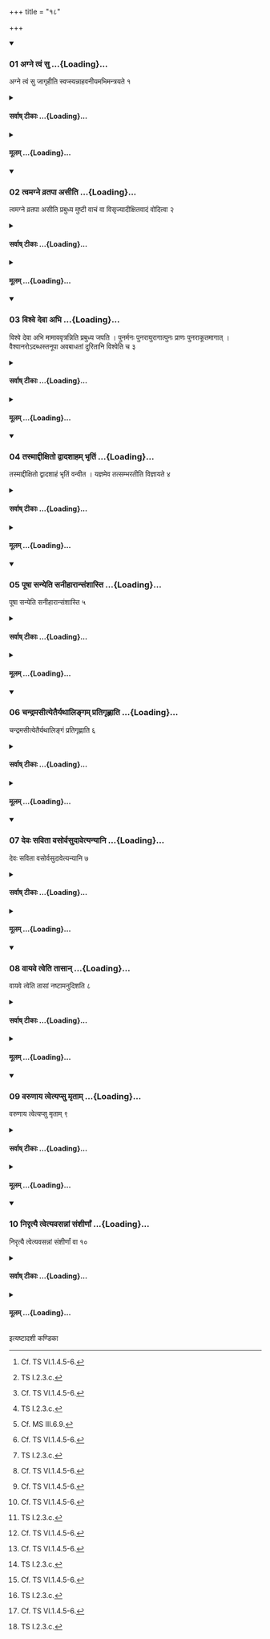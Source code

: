 +++
title = "१८"

+++

<div class="js_include" includetitle="true" newlevelforh1="3" unfilled url="/vedAH_yajuH/taittirIyam/sUtram/ApastambaH/shrautam/vishvAsa-prastutiH/10/18/01_agne_tvaM_su.md">
<details open><summary><h3>01 अग्ने त्वं सु ...{Loading}...</h3></summary>

अग्ने त्वं सु जागृहीति स्वप्स्यन्नाहवनीयमभिमन्त्रयते १
</details>
</div>
<div class="js_include collapsed" newlevelforh1="4" title="सर्वाष् टीकाः" unfilled url="/vedAH_yajuH/taittirIyam/sUtram/ApastambaH/shrautam/sarvASh_TIkAH/10/18/01_agne_tvaM_su.md">
<details><summary><h4>सर्वाष् टीकाः ...{Loading}...</h4></summary>
<details><summary>थिते</summary>

1. While about to sleep, (the sacrificer) addreses the Āhavanīya(-fire)[^1] with agne tvaṁ su jāgr̥hi...[^2]  

[^1]: Cf. TS VI.1.4.5-6.  

[^2]: TS I.2.3.c.
</details>
</details>
</div>
<div class="js_include collapsed" newlevelforh1="4" title="मूलम्" unfilled url="/vedAH_yajuH/taittirIyam/sUtram/ApastambaH/shrautam/mUlam/10/18/01_agne_tvaM_su.md">
<details><summary><h4>मूलम् ...{Loading}...</h4></summary>

अग्ने त्वं सु जागृहीति स्वप्स्यन्नाहवनीयमभिमन्त्रयते १
</details>
</div>
<div class="js_include" includetitle="true" newlevelforh1="3" unfilled url="/vedAH_yajuH/taittirIyam/sUtram/ApastambaH/shrautam/vishvAsa-prastutiH/10/18/02_tvamagne_vratapA_asIti.md">
<details open><summary><h3>02 त्वमग्ने व्रतपा असीति ...{Loading}...</h3></summary>

त्वमग्ने व्रतपा असीति प्रबुध्य मुष्टी वाचं वा विसृज्यादीक्षितवादं वोदित्वा २
</details>
</div>
<div class="js_include collapsed" newlevelforh1="4" title="सर्वाष् टीकाः" unfilled url="/vedAH_yajuH/taittirIyam/sUtram/ApastambaH/shrautam/sarvASh_TIkAH/10/18/02_tvamagne_vratapA_asIti.md">
<details><summary><h4>सर्वाष् टीकाः ...{Loading}...</h4></summary>
<details><summary>थिते</summary>

2. He recites tvamagne vratapā asi...[^1] after he has awakened or has opened his fist, or released his speech, or having uttered the words[^2] not permitted to be uttered by a consecrated.[^3]  

[^1]: TS I.2.3.d.  

[^2]: Cf. TS VI.1.4.6.  

[^3]: Cf. MS III.6.9.
</details>
</details>
</div>
<div class="js_include collapsed" newlevelforh1="4" title="मूलम्" unfilled url="/vedAH_yajuH/taittirIyam/sUtram/ApastambaH/shrautam/mUlam/10/18/02_tvamagne_vratapA_asIti.md">
<details><summary><h4>मूलम् ...{Loading}...</h4></summary>

त्वमग्ने व्रतपा असीति प्रबुध्य मुष्टी वाचं वा विसृज्यादीक्षितवादं वोदित्वा २
</details>
</div>
<div class="js_include" includetitle="true" newlevelforh1="3" unfilled url="/vedAH_yajuH/taittirIyam/sUtram/ApastambaH/shrautam/vishvAsa-prastutiH/10/18/03_vishve_devA_abhi.md">
<details open><summary><h3>03 विश्वे देवा अभि ...{Loading}...</h3></summary>

विश्वे देवा अभि मामाववृत्रन्निति प्रबुध्य जपति । पुनर्मनः पुनरायुरागात्पुनः प्राणः पुनराकूतमागात् । वैश्वानरोऽदब्धस्तनूपा अवबाधतां दुरितानि विश्वेति च ३
</details>
</div>
<div class="js_include collapsed" newlevelforh1="4" title="सर्वाष् टीकाः" unfilled url="/vedAH_yajuH/taittirIyam/sUtram/ApastambaH/shrautam/sarvASh_TIkAH/10/18/03_vishve_devA_abhi.md">
<details><summary><h4>सर्वाष् टीकाः ...{Loading}...</h4></summary>
<details><summary>थिते</summary>

3. Having become awakened he mutters viśve devā abhi māmāvavr̥tran...[^1] and punarmanaḥ punarāyuḥ...[^2]  

[^1]: TS I.2.3.e; cp. TS VI.1.4.7.  

[^2]: Cp. MS III.6.9; cf. ŚB III.2.2.23.
</details>
</details>
</div>
<div class="js_include collapsed" newlevelforh1="4" title="मूलम्" unfilled url="/vedAH_yajuH/taittirIyam/sUtram/ApastambaH/shrautam/mUlam/10/18/03_vishve_devA_abhi.md">
<details><summary><h4>मूलम् ...{Loading}...</h4></summary>

विश्वे देवा अभि मामाववृत्रन्निति प्रबुध्य जपति । पुनर्मनः पुनरायुरागात्पुनः प्राणः पुनराकूतमागात् । वैश्वानरोऽदब्धस्तनूपा अवबाधतां दुरितानि विश्वेति च ३
</details>
</div>
<div class="js_include" includetitle="true" newlevelforh1="3" unfilled url="/vedAH_yajuH/taittirIyam/sUtram/ApastambaH/shrautam/vishvAsa-prastutiH/10/18/04_tasmAddIxito_dvAdashAham_bhRtiM.md">
<details open><summary><h3>04 तस्माद्दीक्षितो द्वादशाहम् भृतिं ...{Loading}...</h3></summary>

तस्माद्दीक्षितो द्वादशाहं भृतिं वन्वीत । यज्ञमेव तत्सम्भरतीति विज्ञायते ४
</details>
</div>
<div class="js_include collapsed" newlevelforh1="4" title="सर्वाष् टीकाः" unfilled url="/vedAH_yajuH/taittirIyam/sUtram/ApastambaH/shrautam/sarvASh_TIkAH/10/18/04_tasmAddIxito_dvAdashAham_bhRtiM.md">
<details><summary><h4>सर्वाष् टीकाः ...{Loading}...</h4></summary>
<details><summary>थिते</summary>

4. It is known (from a Brāhmaṇa-text):[^1] “Therefore a consecrated sacrificer should beg for the material (of the sacrifice), for twelve days. He thereby collects the sacrifice itself.”

[^1]: KS XXIII.6.
</details>
</details>
</div>
<div class="js_include collapsed" newlevelforh1="4" title="मूलम्" unfilled url="/vedAH_yajuH/taittirIyam/sUtram/ApastambaH/shrautam/mUlam/10/18/04_tasmAddIxito_dvAdashAham_bhRtiM.md">
<details><summary><h4>मूलम् ...{Loading}...</h4></summary>

तस्माद्दीक्षितो द्वादशाहं भृतिं वन्वीत । यज्ञमेव तत्सम्भरतीति विज्ञायते ४
</details>
</div>
<div class="js_include" includetitle="true" newlevelforh1="3" unfilled url="/vedAH_yajuH/taittirIyam/sUtram/ApastambaH/shrautam/vishvAsa-prastutiH/10/18/05_pUShA_sanyeti_sanIhArAnsaMshAsti.md">
<details open><summary><h3>05 पूषा सन्येति सनीहारान्संशास्ति ...{Loading}...</h3></summary>

पूषा सन्येति सनीहारान्संशास्ति ५
</details>
</div>
<div class="js_include collapsed" newlevelforh1="4" title="सर्वाष् टीकाः" unfilled url="/vedAH_yajuH/taittirIyam/sUtram/ApastambaH/shrautam/sarvASh_TIkAH/10/18/05_pUShA_sanyeti_sanIhArAnsaMshAsti.md">
<details><summary><h4>सर्वाष् टीकाः ...{Loading}...</h4></summary>
<details><summary>थिते</summary>

5. (The consecrated sacrificer) directs the bringers of wealth with pūṣā sanyā...[^1]  

[^1]: TS I.2.3.e; cf. KS XXIII.6.
</details>
</details>
</div>
<div class="js_include collapsed" newlevelforh1="4" title="मूलम्" unfilled url="/vedAH_yajuH/taittirIyam/sUtram/ApastambaH/shrautam/mUlam/10/18/05_pUShA_sanyeti_sanIhArAnsaMshAsti.md">
<details><summary><h4>मूलम् ...{Loading}...</h4></summary>

पूषा सन्येति सनीहारान्संशास्ति ५
</details>
</div>
<div class="js_include" includetitle="true" newlevelforh1="3" unfilled url="/vedAH_yajuH/taittirIyam/sUtram/ApastambaH/shrautam/vishvAsa-prastutiH/10/18/06_chandramasItyetairyathAlingam_pratigRhNAti.md">
<details open><summary><h3>06 चन्द्रमसीत्येतैर्यथालिङ्गम् प्रतिगृह्णाति ...{Loading}...</h3></summary>

चन्द्रमसीत्येतैर्यथालिङ्गं प्रतिगृह्णाति ६
</details>
</div>
<div class="js_include collapsed" newlevelforh1="4" title="सर्वाष् टीकाः" unfilled url="/vedAH_yajuH/taittirIyam/sUtram/ApastambaH/shrautam/sarvASh_TIkAH/10/18/06_chandramasItyetairyathAlingam_pratigRhNAti.md">
<details><summary><h4>सर्वाष् टीकाः ...{Loading}...</h4></summary>
<details><summary>थिते</summary>

6. He accepts (the wealth) with candramasi...[^1] in accordance with the characteristic word in the formula[^2].

[^1]: TS I.2.3.b.  

[^2]: Thus one should use candramasi in accepting gold. One should accept gold, cloth, horse etc. while using the relevant forming.
</details>
</details>
</div>
<div class="js_include collapsed" newlevelforh1="4" title="मूलम्" unfilled url="/vedAH_yajuH/taittirIyam/sUtram/ApastambaH/shrautam/mUlam/10/18/06_chandramasItyetairyathAlingam_pratigRhNAti.md">
<details><summary><h4>मूलम् ...{Loading}...</h4></summary>

चन्द्रमसीत्येतैर्यथालिङ्गं प्रतिगृह्णाति ६
</details>
</div>
<div class="js_include" includetitle="true" newlevelforh1="3" unfilled url="/vedAH_yajuH/taittirIyam/sUtram/ApastambaH/shrautam/vishvAsa-prastutiH/10/18/07_devaH_savitA_vasorvasudAvetyanyAni.md">
<details open><summary><h3>07 देवः सविता वसोर्वसुदावेत्यन्यानि ...{Loading}...</h3></summary>

देवः सविता वसोर्वसुदावेत्यन्यानि ७
</details>
</div>
<div class="js_include collapsed" newlevelforh1="4" title="सर्वाष् टीकाः" unfilled url="/vedAH_yajuH/taittirIyam/sUtram/ApastambaH/shrautam/sarvASh_TIkAH/10/18/07_devaH_savitA_vasorvasudAvetyanyAni.md">
<details><summary><h4>सर्वाष् टीकाः ...{Loading}...</h4></summary>
<details><summary>थिते</summary>

7. He accepts the other (materials) with devaḥ savitā....[^1]  

[^1]: TS I.2.3.e, f, g.
</details>
</details>
</div>
<div class="js_include collapsed" newlevelforh1="4" title="मूलम्" unfilled url="/vedAH_yajuH/taittirIyam/sUtram/ApastambaH/shrautam/mUlam/10/18/07_devaH_savitA_vasorvasudAvetyanyAni.md">
<details><summary><h4>मूलम् ...{Loading}...</h4></summary>

देवः सविता वसोर्वसुदावेत्यन्यानि ७
</details>
</div>
<div class="js_include" includetitle="true" newlevelforh1="3" unfilled url="/vedAH_yajuH/taittirIyam/sUtram/ApastambaH/shrautam/vishvAsa-prastutiH/10/18/08_vAyave_tveti_tAsAn.md">
<details open><summary><h3>08 वायवे त्वेति तासान् ...{Loading}...</h3></summary>

वायवे त्वेति तासां नष्टामनुदिशति ८
</details>
</div>
<div class="js_include collapsed" newlevelforh1="4" title="सर्वाष् टीकाः" unfilled url="/vedAH_yajuH/taittirIyam/sUtram/ApastambaH/shrautam/sarvASh_TIkAH/10/18/08_vAyave_tveti_tAsAn.md">
<details><summary><h4>सर्वाष् टीकाः ...{Loading}...</h4></summary>
<details><summary>थिते</summary>

8. He assigns the one (cow) of them if lost,[^1] (to the deity mentioned in the formula) with vāyave tvā.[^2]  

[^1]: Cf. MS III.6.10.  

[^2]: TS 1.2.3.i.
</details>
</details>
</div>
<div class="js_include collapsed" newlevelforh1="4" title="मूलम्" unfilled url="/vedAH_yajuH/taittirIyam/sUtram/ApastambaH/shrautam/mUlam/10/18/08_vAyave_tveti_tAsAn.md">
<details><summary><h4>मूलम् ...{Loading}...</h4></summary>

वायवे त्वेति तासां नष्टामनुदिशति ८
</details>
</div>
<div class="js_include" includetitle="true" newlevelforh1="3" unfilled url="/vedAH_yajuH/taittirIyam/sUtram/ApastambaH/shrautam/vishvAsa-prastutiH/10/18/09_varuNAya_tvetyapsu_mRtAm.md">
<details open><summary><h3>09 वरुणाय त्वेत्यप्सु मृताम् ...{Loading}...</h3></summary>

वरुणाय त्वेत्यप्सु मृताम् ९
</details>
</div>
<div class="js_include collapsed" newlevelforh1="4" title="सर्वाष् टीकाः" unfilled url="/vedAH_yajuH/taittirIyam/sUtram/ApastambaH/shrautam/sarvASh_TIkAH/10/18/09_varuNAya_tvetyapsu_mRtAm.md">
<details><summary><h4>सर्वाष् टीकाः ...{Loading}...</h4></summary>
<details><summary>थिते</summary>

9. If died in water[^1] with varuņāya tvā,[^2]  

[^1]: MS III.6.10.  

[^2]: TS 1.2.3.1.
</details>
</details>
</div>
<div class="js_include collapsed" newlevelforh1="4" title="मूलम्" unfilled url="/vedAH_yajuH/taittirIyam/sUtram/ApastambaH/shrautam/mUlam/10/18/09_varuNAya_tvetyapsu_mRtAm.md">
<details><summary><h4>मूलम् ...{Loading}...</h4></summary>

वरुणाय त्वेत्यप्सु मृताम् ९
</details>
</div>
<div class="js_include" includetitle="true" newlevelforh1="3" unfilled url="/vedAH_yajuH/taittirIyam/sUtram/ApastambaH/shrautam/vishvAsa-prastutiH/10/18/10_nirRtyai_tvetyavasannAM_saMshIrNAM.md">
<details open><summary><h3>10 निरृत्यै त्वेत्यवसन्नां संशीर्णां ...{Loading}...</h3></summary>

निरृत्यै त्वेत्यवसन्नां संशीर्णां वा १०
</details>
</div>
<div class="js_include collapsed" newlevelforh1="4" title="सर्वाष् टीकाः" unfilled url="/vedAH_yajuH/taittirIyam/sUtram/ApastambaH/shrautam/sarvASh_TIkAH/10/18/10_nirRtyai_tvetyavasannAM_saMshIrNAM.md">
<details><summary><h4>सर्वाष् टीकाः ...{Loading}...</h4></summary>
<details><summary>थिते</summary>

10. if sunk down or decayed[^1] with nirr̥tyai tvā.[^2]  

[^1]: MS III.6.10; cp. KS XXIII.6.  

[^2]: TS 1.2.3.i.
</details>
</details>
</div>
<div class="js_include collapsed" newlevelforh1="4" title="मूलम्" unfilled url="/vedAH_yajuH/taittirIyam/sUtram/ApastambaH/shrautam/mUlam/10/18/10_nirRtyai_tvetyavasannAM_saMshIrNAM.md">
<details><summary><h4>मूलम् ...{Loading}...</h4></summary>

निरृत्यै त्वेत्यवसन्नां संशीर्णां वा १०
</details>
</div>

  
इत्यष्टादशी कण्डिका 
